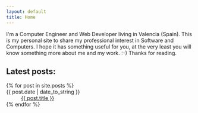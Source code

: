 ```yaml
---
layout: default
title: Home
---
```


I'm a Computer Engineer and Web Developer living in Valencia (Spain). This is
my personal site to share my professional interest in Software and Computers. I
hope it has something useful for you, at the very least you will know something
more about me and my work.  :-) Thanks for reading.

## Latest posts:

<dl class="posts">
  {% for post in site.posts %}
    <dt><span>{{ post.date | date_to_string }}</dt>
    <dd><a href="{{ post.url }}">{{ post.title }}</a></dd>
  {% endfor %}
</dl>
